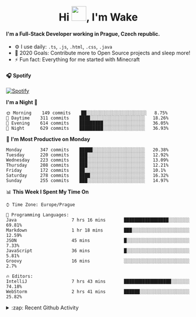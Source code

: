 <h1 align="center">Hi <img src="https://raw.githubusercontent.com/MrWakeCZ/MrWakeCZ/master/Hi.gif" width="40px" />, I'm Wake</h1>

#### I'm a Full-Stack Developer working in Prague, Czech republic.
- ⚙️ I use daily: `.ts`, `.js`, `.html`, `.css`, `.java`
- 🥅 2020 Goals: Contribute more to Open Source projects and sleep more!
- ⚡ Fun fact: Everything for me started with Minecraft

#### 🎧 Spotify
[![Spotify](https://novatorem-delta-eight.vercel.app/api/spotify)](https://open.spotify.com/user/wakeecz)

<!--START_SECTION:waka-->
**I'm a Night 🦉** 

```text
🌞 Morning    149 commits    ██░░░░░░░░░░░░░░░░░░░░░░░   8.75% 
🌆 Daytime    311 commits    ████░░░░░░░░░░░░░░░░░░░░░   18.26% 
🌃 Evening    614 commits    █████████░░░░░░░░░░░░░░░░   36.05% 
🌙 Night      629 commits    █████████░░░░░░░░░░░░░░░░   36.93%

```
📅 **I'm Most Productive on Monday** 

```text
Monday       347 commits    █████░░░░░░░░░░░░░░░░░░░░   20.38% 
Tuesday      220 commits    ███░░░░░░░░░░░░░░░░░░░░░░   12.92% 
Wednesday    223 commits    ███░░░░░░░░░░░░░░░░░░░░░░   13.09% 
Thursday     208 commits    ███░░░░░░░░░░░░░░░░░░░░░░   12.21% 
Friday       172 commits    ██░░░░░░░░░░░░░░░░░░░░░░░   10.1% 
Saturday     278 commits    ████░░░░░░░░░░░░░░░░░░░░░   16.32% 
Sunday       255 commits    ███░░░░░░░░░░░░░░░░░░░░░░   14.97%

```


📊 **This Week I Spent My Time On** 

```text
⌚︎ Time Zone: Europe/Prague

💬 Programming Languages: 
Java                     7 hrs 16 mins       █████████████████░░░░░░░░   69.81% 
Markdown                 1 hr 18 mins        ███░░░░░░░░░░░░░░░░░░░░░░   12.59% 
JSON                     45 mins             █░░░░░░░░░░░░░░░░░░░░░░░░   7.33% 
JavaScript               36 mins             █░░░░░░░░░░░░░░░░░░░░░░░░   5.81% 
Groovy                   16 mins             ░░░░░░░░░░░░░░░░░░░░░░░░░   2.7%

🔥 Editors: 
IntelliJ                 7 hrs 43 mins       ██████████████████░░░░░░░   74.18% 
WebStorm                 2 hrs 41 mins       ██████░░░░░░░░░░░░░░░░░░░   25.82%

```


<!--END_SECTION:waka-->

<details>
  <summary>:zap: Recent Github Activity</summary>

<!--START_SECTION:activity-->
1. 🎉 Merged PR [#14](https://github.com/craftmania-cz/craftmanager/pull/14) in [craftmania-cz/craftmanager](https://github.com/craftmania-cz/craftmanager)
2. 🎉 Merged PR [#89](https://github.com/waked-cz/corgi/pull/89) in [waked-cz/corgi](https://github.com/waked-cz/corgi)
3. 🗣 Commented on [#14](https://github.com/craftmania-cz/craftmanager/issues/14) in [craftmania-cz/craftmanager](https://github.com/craftmania-cz/craftmanager)
4. 🎉 Merged PR [#2](https://github.com/craftmania-cz/craftcore/pull/2) in [craftmania-cz/craftcore](https://github.com/craftmania-cz/craftcore)
5. 🎉 Merged PR [#7](https://github.com/craftmania-cz/craftlobby/pull/7) in [craftmania-cz/craftlobby](https://github.com/craftmania-cz/craftlobby)
<!--END_SECTION:activity-->

</details>
